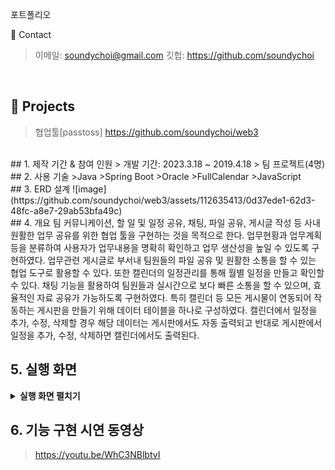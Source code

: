 포트폴리오

📌 Contact
>이메일: soundychoi@gmail.com
>깃헙: https://github.com/soundychoi
</br>

## :pushpin: Projects
> 협업툴[passtoss]
> https://github.com/soundychoi/web3
</br>
## 1. 제작 기간 & 참여 인원
> 개발 기간: 2023.3.18 ~ 2019.4.18  
> 팀 프로젝트(4명)
</br>
## 2. 사용 기술
>Java
>Spring Boot
>Oracle
>FullCalendar
>JavaScript
</br>
## 3. ERD 설계
![image](https://github.com/soundychoi/web3/assets/112635413/0d37ede1-62d3-48fc-a8e7-29ab53bfa49c)
</br>
## 4. 개요
팀 커뮤니케이션, 할 일 및 일정 공유, 채팅, 파일 공유, 게시글 작성 등 사내 원활한 업무 공유를 위한 협업 툴을 구현하는 것을 목적으로 한다.  업무현황과 업무계획 등을 분류하여 사용자가 업무내용을 명확히 확인하고 업무 생산성을 높일 수 있도록 구현하였다.
업무관련 게시글로 부서내 팀원들의 파일 공유 및 원활한 소통을 할 수 있는 협업 도구로 활용할 수 있다. 또한 캘린더의 일정관리를 통해 월별  일정을 만들고 확인할 수 있다. 채팅 기능을 활용하여 팀원들과 실시간으로 보다 빠른 소통을 할 수 있으며, 효율적인 자료 공유가 가능하도록  구현하였다.
특히 캘린더 등 모든 게시물이 연동되어 작동하는 게시판을 만들기 위해 데이터 테이블을 하나로 구성하였다. 캘린더에서 일정을 추가, 수정, 삭제할 경우 해당 데이터는 게시판에서도 자동 출력되고 반대로 게시판에서 일정을 추가, 수정, 삭제하면 캘린더에서도 출력된다.
</br>

## 5. 실행 화면
<details>
<summary><b>실행 화면 펼치기</b></summary></br>
  <div markdown="1">
  ### 5.1 메인화면
  ![image](https://github.com/soundychoi/web3/assets/112635413/7ef29a29-5d26-4404-a208-b6a567447a84)
  
  ### 5.2 일정 추가 화면
  ![image](https://github.com/soundychoi/web3/assets/112635413/010b3842-4571-4c8f-b213-d1a713b1c46e)

  ![image](https://github.com/soundychoi/web3/assets/112635413/e36a8773-c505-47a0-a442-c140b78ebafa)

  ### 5.3 일정 수정 화면
  ![image](https://github.com/soundychoi/web3/assets/112635413/21ac6cbe-8441-4a13-8bb7-757f6282603d)

  ### 5.4 일정 삭제 화면
  ![image](https://github.com/soundychoi/web3/assets/112635413/c340b176-22c5-4ab2-bdba-f629bf76c49d)
    <div>
    </details>
  


## 6. 기능 구현 시연 동영상
>https://youtu.be/WhC3NBlbtvI








